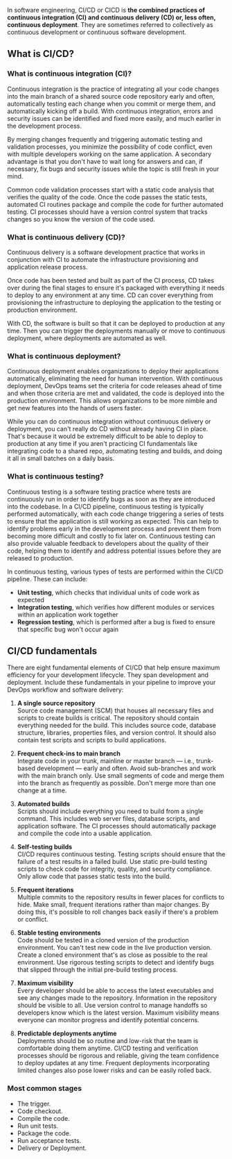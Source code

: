 In software engineering, CI/CD or CICD is **the combined practices of continuous integration (CI) and continuous delivery (CD) or, less often, continuous deployment**. They are sometimes referred to collectively as continuous development or continuous software development.
## What is CI/CD?

### What is continuous integration (CI)?

Continuous integration is the practice of integrating all your code changes into the main branch of a shared source code repository early and often, automatically testing each change when you commit or merge them, and automatically kicking off a build. With continuous integration, errors and security issues can be identified and fixed more easily, and much earlier in the development process.

By merging changes frequently and triggering automatic testing and validation processes, you minimize the possibility of code conflict, even with multiple developers working on the same application. A secondary advantage is that you don't have to wait long for answers and can, if necessary, fix bugs and security issues while the topic is still fresh in your mind.

Common code validation processes start with a static code analysis that verifies the quality of the code. Once the code passes the static tests, automated CI routines package and compile the code for further automated testing. CI processes should have a version control system that tracks changes so you know the version of the code used.

### What is continuous delivery (CD)?
Continuous delivery is a software development practice that works in conjunction with CI to automate the infrastructure provisioning and application release process.

Once code has been tested and built as part of the CI process, CD takes over during the final stages to ensure it's packaged with everything it needs to deploy to any environment at any time. CD can cover everything from provisioning the infrastructure to deploying the application to the testing or production environment.

With CD, the software is built so that it can be deployed to production at any time. Then you can trigger the deployments manually or move to continuous deployment, where deployments are automated as well.

### What is continuous deployment? 

Continuous deployment enables organizations to deploy their applications automatically, eliminating the need for human intervention. With continuous deployment, DevOps teams set the criteria for code releases ahead of time and when those criteria are met and validated, the code is deployed into the production environment. This allows organizations to be more nimble and get new features into the hands of users faster.

While you can do continuous integration without continuous delivery or deployment, you can't really do CD without already having CI in place. That's because it would be extremely difficult to be able to deploy to production at any time if you aren't practicing CI fundamentals like integrating code to a shared repo, automating testing and builds, and doing it all in small batches on a daily basis.

### What is continuous testing?

Continuous testing is a software testing practice where tests are continuously run in order to identify bugs as soon as they are introduced into the codebase. In a CI/CD pipeline, continuous testing is typically performed automatically, with each code change triggering a series of tests to ensure that the application is still working as expected. This can help to identify problems early in the development process and prevent them from becoming more difficult and costly to fix later on. Continuous testing can also provide valuable feedback to developers about the quality of their code, helping them to identify and address potential issues before they are released to production.

In continuous testing, various types of tests are performed within the CI/CD pipeline. These can include:

- **Unit testing**, which checks that individual units of code work as expected
- **Integration testing**, which verifies how different modules or services within an application work together
- **Regression testing**, which is performed after a bug is fixed to ensure that specific bug won't occur again

## CI/CD fundamentals
There are eight fundamental elements of CI/CD that help ensure maximum efficiency for your development lifecycle. They span development and deployment. Include these fundamentals in your pipeline to improve your DevOps workflow and software delivery:

1. **A single source repository**  
    Source code management (SCM) that houses all necessary files and scripts to create builds is critical. The repository should contain everything needed for the build. This includes source code, database structure, libraries, properties files, and version control. It should also contain test scripts and scripts to build applications.
    
2. **Frequent check-ins to main branch**  
    Integrate code in your trunk, mainline or master branch — i.e., trunk-based development — early and often. Avoid sub-branches and work with the main branch only. Use small segments of code and merge them into the branch as frequently as possible. Don't merge more than one change at a time.
    
3. **Automated builds**  
    Scripts should include everything you need to build from a single command. This includes web server files, database scripts, and application software. The CI processes should automatically package and compile the code into a usable application.
    
4. **Self-testing builds**  
    CI/CD requires continuous testing. Testing scripts should ensure that the failure of a test results in a failed build. Use static pre-build testing scripts to check code for integrity, quality, and security compliance. Only allow code that passes static tests into the build.
    
5. **Frequent iterations**  
    Multiple commits to the repository results in fewer places for conflicts to hide. Make small, frequent iterations rather than major changes. By doing this, it's possible to roll changes back easily if there's a problem or conflict.
    
6. **Stable testing environments**  
    Code should be tested in a cloned version of the production environment. You can't test new code in the live production version. Create a cloned environment that's as close as possible to the real environment. Use rigorous testing scripts to detect and identify bugs that slipped through the initial pre-build testing process.
    
7. **Maximum visibility**  
    Every developer should be able to access the latest executables and see any changes made to the repository. Information in the repository should be visible to all. Use version control to manage handoffs so developers know which is the latest version. Maximum visibility means everyone can monitor progress and identify potential concerns.
    
8. **Predictable deployments anytime**  
    Deployments should be so routine and low-risk that the team is comfortable doing them anytime. CI/CD testing and verification processes should be rigorous and reliable, giving the team confidence to deploy updates at any time. Frequent deployments incorporating limited changes also pose lower risks and can be easily rolled back.


### Most common stages
- The trigger.
- Code checkout.
- Compile the code.
- Run unit tests.
- Package the code.
- Run acceptance tests.
- Delivery or Deployment.